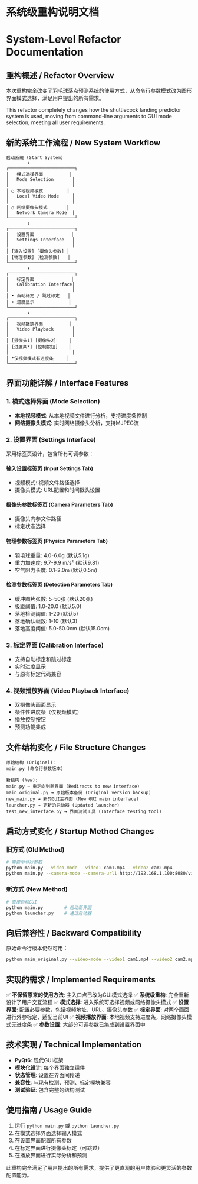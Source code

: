 # 系统级重构说明文档
# System-Level Refactor Documentation

## 重构概述 / Refactor Overview

本次重构完全改变了羽毛球落点预测系统的使用方式，从命令行参数模式改为图形界面模式选择，满足用户提出的所有需求。

This refactor completely changes how the shuttlecock landing predictor system is used, moving from command-line arguments to GUI mode selection, meeting all user requirements.

## 新的系统工作流程 / New System Workflow

```
启动系统 (Start System)
        ↓
┌─────────────────────────┐
│   模式选择界面          │
│   Mode Selection       │
│                        │
│ ○ 本地视频模式         │
│   Local Video Mode     │
│                        │
│ ○ 网络摄像头模式       │
│   Network Camera Mode  │
└─────────────────────────┘
        ↓
┌─────────────────────────┐
│   设置界面              │
│   Settings Interface   │
│                        │
│ [输入设置] [摄像头参数] │
│ [物理参数] [检测参数]   │
└─────────────────────────┘
        ↓
┌─────────────────────────┐
│   标定界面              │
│   Calibration Interface│
│                        │
│ • 自动标定 / 跳过标定   │
│ • 进度显示             │
└─────────────────────────┘
        ↓
┌─────────────────────────┐
│   视频播放界面          │
│   Video Playback       │
│                        │
│ [摄像头1] [摄像头2]     │
│ [进度条*] [控制按钮]    │
│                        │
│ *仅视频模式有进度条     │
└─────────────────────────┘
```

## 界面功能详解 / Interface Features

### 1. 模式选择界面 (Mode Selection)
- **本地视频模式**: 从本地视频文件进行分析，支持进度条控制
- **网络摄像头模式**: 实时网络摄像头分析，支持MJPEG流

### 2. 设置界面 (Settings Interface)
采用标签页设计，包含所有可调参数：

#### 输入设置标签页 (Input Settings Tab)
- 视频模式: 视频文件路径选择
- 摄像头模式: URL配置和时间戳头设置

#### 摄像头参数标签页 (Camera Parameters Tab)
- 摄像头内参文件路径
- 标定状态选择

#### 物理参数标签页 (Physics Parameters Tab)
- 羽毛球重量: 4.0-6.0g (默认5.1g)
- 重力加速度: 9.7-9.9 m/s² (默认9.81)
- 空气阻力长度: 0.1-2.0m (默认0.5m)

#### 检测参数标签页 (Detection Parameters Tab)
- 缓冲图片张数: 5-50张 (默认20张)
- 极距阈值: 1.0-20.0 (默认5.0)
- 落地检测阈值: 1-20 (默认5)
- 落地确认帧数: 1-10 (默认3)
- 落地高度阈值: 5.0-50.0cm (默认15.0cm)

### 3. 标定界面 (Calibration Interface)
- 支持自动标定和跳过标定
- 实时进度显示
- 与原有标定代码兼容

### 4. 视频播放界面 (Video Playback Interface)
- 双摄像头画面显示
- 条件性进度条（仅视频模式）
- 播放控制按钮
- 预测功能集成

## 文件结构变化 / File Structure Changes

```
原始结构 (Original):
main.py (命令行参数版本)

新结构 (New):
main.py → 重定向到新界面 (Redirects to new interface)
main_original.py → 原始版本备份 (Original version backup)
new_main.py → 新的GUI主界面 (New GUI main interface)
launcher.py → 更新的启动器 (Updated launcher)
test_new_interface.py → 界面测试工具 (Interface testing tool)
```

## 启动方式变化 / Startup Method Changes

### 旧方式 (Old Method)
```bash
# 需要命令行参数
python main.py --video-mode --video1 cam1.mp4 --video2 cam2.mp4
python main.py --camera-mode --camera-url1 http://192.168.1.100:8080/video
```

### 新方式 (New Method)
```bash
# 直接启动GUI
python main.py        # 启动新界面
python launcher.py    # 通过启动器
```

## 向后兼容性 / Backward Compatibility

原始命令行版本仍然可用：
```bash
python main_original.py --video-mode --video1 cam1.mp4 --video2 cam2.mp4
```

## 实现的需求 / Implemented Requirements

✅ **不保留原来的使用方法**: 主入口点已改为GUI模式选择
✅ **系统级重构**: 完全重新设计了用户交互流程
✅ **模式选择**: 进入系统可选择视频或网络摄像头模式
✅ **设置界面**: 配置必要参数，包括视频地址、URL、摄像头参数
✅ **标定界面**: 对两个画面进行外参标定，适配当前UI
✅ **视频播放界面**: 本地视频支持进度条，网络摄像头模式无进度条
✅ **参数设置**: 大部分可调参数已集成到设置界面中

## 技术实现 / Technical Implementation

- **PyQt6**: 现代GUI框架
- **模块化设计**: 每个界面独立组件
- **状态管理**: 设置在界面间传递
- **兼容性**: 与现有检测、预测、标定模块兼容
- **测试验证**: 包含完整的结构测试

## 使用指南 / Usage Guide

1. 运行 `python main.py` 或 `python launcher.py`
2. 在模式选择界面选择输入模式
3. 在设置界面配置所有参数
4. 在标定界面进行摄像头标定（可跳过）
5. 在播放界面进行实际分析和预测

此重构完全满足了用户提出的所有需求，提供了更直观的用户体验和更灵活的参数配置能力。
